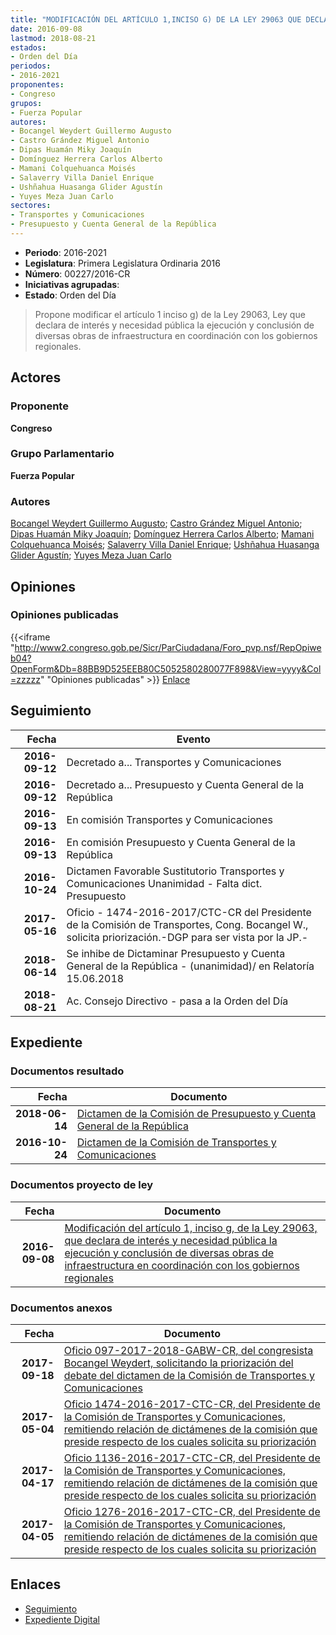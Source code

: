 ```yaml
---
title: "MODIFICACIÓN DEL ARTÍCULO 1,INCISO G) DE LA LEY 29063 QUE DECLARA DE INTERÉS Y NECESIDAD PÚBLICA LA EJECUCIÓN Y CONCLUSIÓN DE DIVERSAS OBRAS DE INFRAESTRUCTURA EN COORDINACIÓN CON LOS GOBIERNOS REGIONALES"
date: 2016-09-08
lastmod: 2018-08-21
estados:
- Orden del Día
periodos:
- 2016-2021
proponentes:
- Congreso
grupos:
- Fuerza Popular
autores:
- Bocangel Weydert Guillermo Augusto
- Castro Grández Miguel Antonio
- Dipas Huamán Miky Joaquín
- Domínguez Herrera Carlos Alberto
- Mamani Colquehuanca Moisés
- Salaverry Villa Daniel Enrique
- Ushñahua Huasanga Glider Agustín
- Yuyes Meza Juan Carlo
sectores:
- Transportes y Comunicaciones
- Presupuesto y Cuenta General de la República
---
```

- **Periodo**: 2016-2021
- **Legislatura**: Primera Legislatura Ordinaria 2016
- **Número**: 00227/2016-CR
- **Iniciativas agrupadas**: 
- **Estado**: Orden del Día

> Propone modificar el artículo 1 inciso g) de la Ley 29063, Ley que declara de interés y necesidad pública la ejecución y conclusión de diversas obras de infraestructura en coordinación con los gobiernos regionales.


## Actores

### Proponente

**Congreso**

### Grupo Parlamentario

**Fuerza Popular**

### Autores

[Bocangel Weydert Guillermo Augusto](mailto:mailto:gbocangel@congreso.gob.pe); [Castro Grández Miguel Antonio](mailto:mailto:macastro@congreso.gob.pe); [Dipas Huamán Miky Joaquín](mailto:mailto:mdipas@congreso.gob.pe); [Domínguez Herrera Carlos Alberto](mailto:mailto:cdominguez@congreso.gob.pe); [Mamani Colquehuanca Moisés](mailto:mailto:mmamani@congreso.gob.pe); [Salaverry Villa Daniel Enrique](mailto:mailto:dsalaverry@congreso.gob.pe); [Ushñahua Huasanga Glider Agustín](mailto:mailto:gushnahua@congreso.gob.pe); [Yuyes Meza Juan Carlo](mailto:mailto:jyuyes@congreso.gob.pe)

## Opiniones

### Opiniones publicadas

{{<iframe "http://www2.congreso.gob.pe/Sicr/ParCiudadana/Foro_pvp.nsf/RepOpiweb04?OpenForm&Db=88BB9D525EEB80C5052580280077F898&View=yyyy&Col=zzzzz" "Opiniones publicadas" >}}
[Enlace](http://www2.congreso.gob.pe/Sicr/ParCiudadana/Foro_pvp.nsf/RepOpiweb04?OpenForm&Db=88BB9D525EEB80C5052580280077F898&View=yyyy&Col=zzzzz)


## Seguimiento

| Fecha | Evento |
|------:|--------|
| **2016-09-12** | Decretado a... Transportes y Comunicaciones |
| **2016-09-12** | Decretado a... Presupuesto y Cuenta General de la República |
| **2016-09-13** | En comisión Transportes y Comunicaciones |
| **2016-09-13** | En comisión Presupuesto y Cuenta General de la República |
| **2016-10-24** | Dictamen Favorable Sustitutorio Transportes y Comunicaciones Unanimidad - Falta dict. Presupuesto |
| **2017-05-16** | Oficio - 1474-2016-2017/CTC-CR del Presidente de la Comisión de Transportes, Cong. Bocangel W., solicita priorización.-DGP para ser vista por la JP.- |
| **2018-06-14** | Se inhibe de Dictaminar Presupuesto y Cuenta General de la República - (unanimidad)/ en Relatoría 15.06.2018 |
| **2018-08-21** | Ac. Consejo Directivo - pasa a la Orden del Día |

## Expediente

### Documentos resultado

| Fecha | Documento |
|------:|-----------|
| **2018-06-14** | [Dictamen de la Comisión de Presupuesto y Cuenta General de la República](http://www.leyes.congreso.gob.pe/Documentos/2016_2021/Dictamenes/Proyectos_de_Ley/00227DC17MAY20180614.pdf) |
| **2016-10-24** | [Dictamen de la Comisión de Transportes y Comunicaciones](http://www.leyes.congreso.gob.pe/Documentos/2016_2021/Dictamenes/Proyectos_de_Ley/00227DC23MAY20161024.pdf) |

### Documentos proyecto de ley

| Fecha | Documento |
|------:|-----------|
| **2016-09-08** | [Modificación del artículo 1, inciso g, de la Ley 29063, que declara de interés y necesidad pública la ejecución y conclusión de diversas obras de infraestructura en coordinación con los gobiernos regionales](http://www.leyes.congreso.gob.pe/Documentos/2016_2021/Proyectos_de_Ley_y_de_Resoluciones_Legislativas/PL0022720160908..pdf) |

### Documentos anexos

| Fecha | Documento |
|------:|-----------|
| **2017-09-18** | [Oficio 097-2017-2018-GABW-CR, del congresista Bocangel Weydert, solicitando la priorización del debate del dictamen de la Comisión de Transportes y Comunicaciones](http://www.leyes.congreso.gob.pe/Documentos/2016_2021/Oficios/Congresistas/OFICIO-097-2017-2018-GABW-CR.pdf) |
| **2017-05-04** | [Oficio 1474-2016-2017-CTC-CR, del Presidente de la Comisión de Transportes y Comunicaciones, remitiendo relación de dictámenes de la comisión que preside respecto de los cuales solicita su priorización](http://www.leyes.congreso.gob.pe/Documentos/2016_2021/Oficios/Comisiones_Ordinarias/OFICIO-1474-2016-2017-CTC-CR.pdf) |
| **2017-04-17** | [Oficio 1136-2016-2017-CTC-CR, del Presidente de la Comisión de Transportes y Comunicaciones, remitiendo relación de dictámenes de la comisión que preside respecto de los cuales solicita su priorización](http://www.leyes.congreso.gob.pe/Documentos/2016_2021/Oficios/Comisiones_Ordinarias/OFICIO-1136-2016-2017-CTC-CR.pdf) |
| **2017-04-05** | [Oficio 1276-2016-2017-CTC-CR, del Presidente de la Comisión de Transportes y Comunicaciones, remitiendo relación de dictámenes de la comisión que preside respecto de los cuales solicita su priorización](http://www.leyes.congreso.gob.pe/Documentos/2016_2021/Oficios/Comisiones_Ordinarias/OFICIO-1276-2016-2017-CTC-CR.pdf) |

## Enlaces

- [Seguimiento](http://www2.congreso.gob.pe/Sicr/TraDocEstProc/CLProLey2016.nsf/f7fff46988ca05b1052578e100829cc7/5476b7e35dbd56d6052580280079ad6a?OpenDocument)
- [Expediente Digital](http://www2.congreso.gob.pe/Sicr/TraDocEstProc/CLProLey2016.nsf/f7fff46988ca05b1052578e100829cc7/5476b7e35dbd56d6052580280079ad6a?OpenDocument&Click=05257FB7005EB655.eb71d0cf91d8294e05256cdf006b5706/$Body/0.1C6C)

